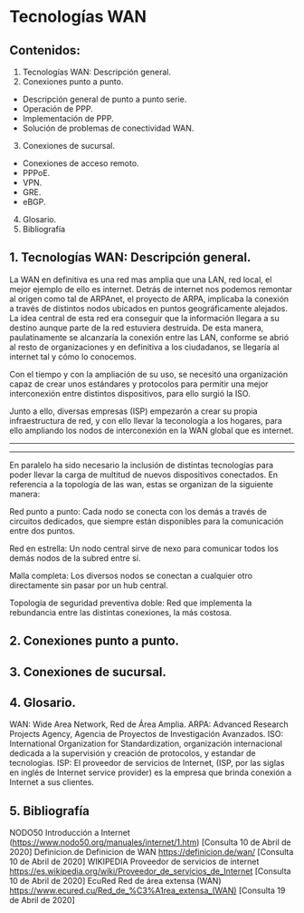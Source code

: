# Tecnologías WAN



## Contenidos:

1. Tecnologías WAN: Descripción general. 
2. Conexiones punto a punto.
 * Descripción general de punto a punto serie. 
 * Operación de PPP. 
 * Implementación de PPP.
 * Solución de problemas de conectividad WAN. 
3. Conexiones de sucursal. 
 * Conexiones de acceso remoto. 
 * PPPoE.
 * VPN. 
 * GRE. 
 * eBGP. 
4. Glosario. 
5. Bibliografía


## 1. Tecnologías WAN: Descripción general. 

La WAN en definitiva es una red mas amplia que una LAN, red local, el mejor ejemplo de ello es internet. Detrás de internet nos podemos remontar al origen como tal de ARPAnet, el proyecto de ARPA, implicaba la conexión a través de distintos nodos ubicados en puntos geográficamente alejados. La idea central de esta red era conseguir que la información llegara a su destino aunque parte de la red estuviera destruida.
De esta manera, paulatinamente se alcanzaría la conexión entre las LAN, conforme se abrió al resto de organizaciones y en definitiva a los ciudadanos, se llegaría al internet tal y cómo lo conocemos.

Con el tiempo y con la ampliación de su uso, se necesitó una organización capaz de crear unos estándares y protocolos para permitir una mejor interconexión entre distintos dispositivos, para ello surgió la ISO.

Junto a ello, diversas empresas (ISP) empezarón a crear su propia infraestructura de red, y con ello llevar la teconología a los hogares, para ello ampliando los nodos de interconexión en la WAN global que es internet. 


-------------------------------------------


-------------------------------------------

En paralelo ha sido necesario la inclusión de distintas tecnologías para poder llevar la carga de multitud de nuevos dispositivos conectados.
En referencia a la topología de las wan, estas se organizan de la siguiente manera:

Red punto a punto: Cada nodo se conecta con los demás a través de circuitos dedicados, que siempre están disponibles para la comunicación entre dos puntos.

Red en estrella: Un nodo central sirve de nexo para comunicar todos los demás nodos de la subred entre sí.

Malla completa: Los diversos nodos se conectan a cualquier otro directamente sin pasar por un hub central. 

Topología de seguridad preventiva doble: Red que implementa la rebundancia entre las distintas conexiones, la más costosa.






## 2. Conexiones punto a punto.



## 3. Conexiones de sucursal. 


## 4. Glosario. 
WAN: Wide Area Network, Red de Área Amplia.
ARPA: Advanced Research Projects Agency, Agencia de Proyectos de Investigación Avanzados.
ISO: International Organization for Standardization, organización internacional dedicada a la supervisión y creación de protocolos, y estandar de tecnologías. 
ISP: El proveedor de servicios de Internet, (ISP, por las siglas en inglés de Internet service provider) es la empresa que brinda conexión a Internet a sus clientes.

## 5. Bibliografía
NODO50 Introducción a Internet
(https://www.nodo50.org/manuales/internet/1.htm) [Consulta 10 de Abril de 2020]
Definicion.de Definicion de WAN 
https://definicion.de/wan/ [Consulta 10 de Abril de 2020]
WIKIPEDIA Proveedor de servicios de internet
https://es.wikipedia.org/wiki/Proveedor_de_servicios_de_Internet [Consulta 10 de Abril de 2020]
EcuRed Red de área extensa (WAN)
https://www.ecured.cu/Red_de_%C3%A1rea_extensa_(WAN) [Consulta 19 de Abril de 2020]
